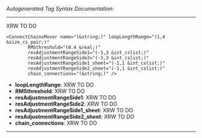 _Autogenerated Tag Syntax Documentation:_

---
XRW TO DO

```
<ConnectChainsMover name="(&string;)" loopLengthRange="(1,4 &size_cs_pair;)"
        RMSthreshold="(0.4 &real;)"
        resAdjustmentRangeSide1="(-3,3 &int_cslist;)"
        resAdjustmentRangeSide2="(-3,3 &int_cslist;)"
        resAdjustmentRangeSide1_sheet="(-1,1 &int_cslist;)"
        resAdjustmentRangeSide2_sheet="(-1,1 &int_cslist;)"
        chain_connections="(&string;)" />
```

-   **loopLengthRange**: XRW TO DO
-   **RMSthreshold**: XRW TO DO
-   **resAdjustmentRangeSide1**: XRW TO DO
-   **resAdjustmentRangeSide2**: XRW TO DO
-   **resAdjustmentRangeSide1_sheet**: XRW TO DO
-   **resAdjustmentRangeSide2_sheet**: XRW TO DO
-   **chain_connections**: XRW TO DO

---

